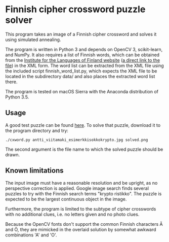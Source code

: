 Finnish cipher crossword puzzle solver
======================================

This program takes an image of a Finnish cipher crossword and solves it using
simulated annealing.

The program is written in Python 3 and depends on OpenCV 3, scikit-learn, and
NumPy. It also requires a list of Finnish words, which can be obtained from
the [Institute for the Languages of Finland website](http://kaino.kotus.fi/sanat/nykysuomi/)
([a direct link to the file](http://kaino.kotus.fi/sanat/nykysuomi/kotus-sanalista-v1.tar.gz))
in the XML form. The word list can be extracted from the XML file using the
included script finnish_word_list.py, which expects the XML file to be located
in the subdirectory data/ and also places the extracted word list there.

The program is tested on macOS Sierra with the Anaconda distribution of
Python 3.5.

Usage
-----

A good test puzzle can be found [here](http://sanaris.fi/wordpress/images/tekijat/laatijat/antti_viitamaki_esimerkkisokkokrypto.jpg).
To solve that puzzle, download it to the program directory and try:

    ./cxword.py antti_viitamaki_esimerkkisokkokrypto.jpg solved.png

The second argument is the file name to which the solved puzzle should be
drawn.


Known limitations
-----------------

The input image must have a reasonable resolution and be upright, as no
perspective correction is applied. Google image search finds several puzzles
to try with the Finnish search terms "krypto ristikko". The puzzle is expected
to be the largest continuous object in the image.

Furthermore, the program is limited to the subtype of cipher crosswords with
no additional clues, i.e. no letters given and no photo clues.

Because the OpenCV fonts don't support the common Finnish characters Ä and Ö,
they are mimicked in the overlaid solution by somewhat awkward combinations
'A' and 'O'.
